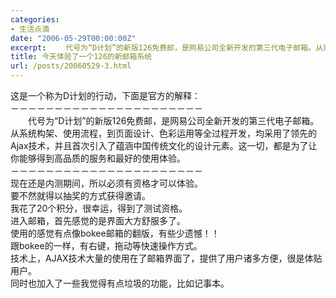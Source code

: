 ```yaml
---
categories:
- 生活点滴
date: "2006-05-29T00:00:00Z"
excerpt: 　　代号为“D计划”的新版126免费邮，是网易公司全新开发的第三代电子邮箱。从系统构架、使用流程，到页面设计、色彩运用等全过程开发，均采用了领先的Ajax技术，并且首次引入了蕴涵中国传统文化的设计元素。这一切，都是为了让你能够得到高品质的服务和最好的使用体验。
title: 今天体验了一个126的新邮箱系统
url: /posts/20060529-3.html
---
```

这是一个称为D计划的行动，下面是官方的解释：  
－－－－－－－－－－－－－－－－－－－－－－  
　　代号为“D计划”的新版126免费邮，是网易公司全新开发的第三代电子邮箱。从系统构架、使用流程，到页面设计、色彩运用等全过程开发，均采用了领先的Ajax技术，并且首次引入了蕴涵中国传统文化的设计元素。这一切，都是为了让你能够得到高品质的服务和最好的使用体验。  
－－－－－－－－－－－－－－－－－－－－－－  
现在还是内测期间，所以必须有资格才可以体验。  
要不然就得以抽奖的方式获得邀请。  
我花了20个积分，很幸运，得到了测试资格。  
进入邮箱，首先感觉的是界面大方舒服多了。  
使用的感觉有点像bokee邮箱的翻版，有些少遗憾！！  
跟bokee的一样，有右键，拖动等快速操作方式。  
技术上，AJAX技术大量的使用在了邮箱界面了，提供了用户诸多方便，很是体贴用户。  
同时也加入了一些我觉得有点垃圾的功能，比如记事本。